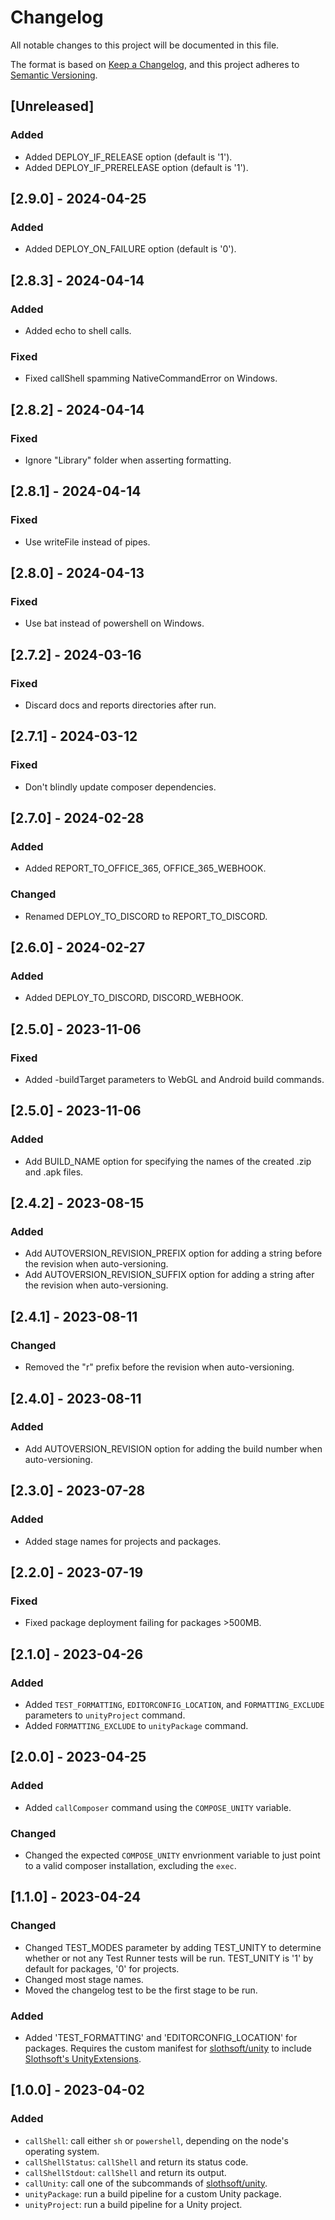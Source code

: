 # Changelog

All notable changes to this project will be documented in this file.

The format is based on [Keep a Changelog](https://keepachangelog.com/en/1.0.0/),
and this project adheres to [Semantic Versioning](https://semver.org/spec/v2.0.0.html).

## [Unreleased]


### Added
- Added DEPLOY_IF_RELEASE option (default is '1').
- Added DEPLOY_IF_PRERELEASE option (default is '1').


## [2.9.0] - 2024-04-25

### Added
- Added DEPLOY_ON_FAILURE option (default is '0').


## [2.8.3] - 2024-04-14

### Added
- Added echo to shell calls.

### Fixed
- Fixed callShell spamming NativeCommandError on Windows.


## [2.8.2] - 2024-04-14

### Fixed
- Ignore "Library" folder when asserting formatting.


## [2.8.1] - 2024-04-14

### Fixed
- Use writeFile instead of pipes.


## [2.8.0] - 2024-04-13

### Fixed
- Use bat instead of powershell on Windows.


## [2.7.2] - 2024-03-16

### Fixed
- Discard docs and reports directories after run.


## [2.7.1] - 2024-03-12

### Fixed
- Don't blindly update composer dependencies.


## [2.7.0] - 2024-02-28

### Added
- Added REPORT_TO_OFFICE_365, OFFICE_365_WEBHOOK.

### Changed
- Renamed DEPLOY_TO_DISCORD to REPORT_TO_DISCORD.


## [2.6.0] - 2024-02-27

### Added
- Added DEPLOY_TO_DISCORD, DISCORD_WEBHOOK.


## [2.5.0] - 2023-11-06

### Fixed
- Added -buildTarget parameters to WebGL and Android build commands.


## [2.5.0] - 2023-11-06

### Added
- Add BUILD_NAME option for specifying the names of the created .zip and .apk files.


## [2.4.2] - 2023-08-15

### Added
- Add AUTOVERSION_REVISION_PREFIX option for adding a string before the revision when auto-versioning.
- Add AUTOVERSION_REVISION_SUFFIX option for adding a string after the revision when auto-versioning.


## [2.4.1] - 2023-08-11

### Changed
- Removed the "r" prefix before the revision when auto-versioning.


## [2.4.0] - 2023-08-11

### Added
- Add AUTOVERSION_REVISION option for adding the build number when auto-versioning.


## [2.3.0] - 2023-07-28

### Added
- Added stage names for projects and packages.


## [2.2.0] - 2023-07-19

### Fixed
- Fixed package deployment failing for packages >500MB.


## [2.1.0] - 2023-04-26

### Added
- Added `TEST_FORMATTING`, `EDITORCONFIG_LOCATION`, and `FORMATTING_EXCLUDE` parameters to `unityProject` command.
- Added `FORMATTING_EXCLUDE` to `unityPackage` command.


## [2.0.0] - 2023-04-25

### Added
- Added `callComposer` command using the `COMPOSE_UNITY` variable.

### Changed
- Changed the expected `COMPOSE_UNITY` envrionment variable to just point to a valid composer installation, excluding the `exec`.


## [1.1.0] - 2023-04-24

### Changed
- Changed TEST_MODES parameter by adding TEST_UNITY to determine whether or not any Test Runner tests will be run. TEST_UNITY is '1' by default for packages, '0' for projects.
- Changed most stage names.
- Moved the changelog test to be the first stage to be run.

### Added
- Added 'TEST_FORMATTING' and 'EDITORCONFIG_LOCATION' for packages. Requires the custom manifest for [slothsoft/unity](https://github.com/Faulo/slothsoft-unity) to include [Slothsoft's UnityExtensions](https://github.com/Faulo/UnityExtensions).


## [1.0.0] - 2023-04-02

### Added
- `callShell`: call either `sh` or `powershell`, depending on the node's operating system.
- `callShellStatus`: `callShell` and return its status code.
- `callShellStdout`: `callShell` and return its output.
- `callUnity`: call one of the subcommands of [slothsoft/unity](https://github.com/Faulo/slothsoft-unity).
- `unityPackage`: run a build pipeline for a custom Unity package.
- `unityProject`: run a build pipeline for a Unity project.
